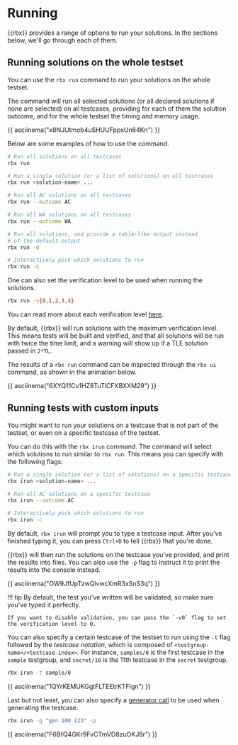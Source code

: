 # Running

{{rbx}} provides a range of options to run your solutions. In the sections below,
we'll go through each of them.

## Running solutions on the whole testset

You can use the `rbx run` command to run your solutions on the whole testset.

The command will run all selected solutions (or all declared solutions if none are selected) on all testcases,
providing for each of them the solution outcome, and for the whole testset the timing and memory usage.

{{ asciinema("x8NJUtmob4uSHUUFppxUn64Kn") }}

Below are some examples of how to use the command.

```bash
# Run all solutions on all testcases
rbx run

# Run a single solution (or a list of solutions) on all testcases
rbx run <solution-name> ...

# Run all AC solutions on all testcases
rbx run --outcome AC

# Run all WA solutions on all testcases
rbx run --outcome WA

# Run all solutions, and provide a table-like output instead
# of the default output
rbx run -d

# Interactively pick which solutions to run
rbx run -c
```

One can also set the verification level to be used when running the solutions.

```bash
rbx run -v{0,1,2,3,4}
```

You can read more about each verification level [here](/setters/verification/#verification-level).

By default, {{rbx}} will run solutions with the maximum verification level. This means tests will be built
and verified, and that all solutions will be run with twice the time limit, and a warning will show up if a TLE solution passed in `2*TL`.

The results of a `rbx run` command can be inspected through the `rbx ui` command, as shown in the
animation below.

{{ asciinema("6XYQ11Cv1HZ8TuTiCFXBXXM29") }}

## Running tests with custom inputs

You might want to run your solutions on a testcase that is not part of the testset, or even on a specific
testcase of the testset.

You can do this with the `rbx irun` command. The command will select which solutions to run similar to `rbx run`.
This means you can specify with the following flags:

```bash
# Run a single solution (or a list of solutions) on a specific testcase
rbx irun <solution-name> ...

# Run all AC solutions on a specific testcase
rbx irun --outcome AC

# Interactively pick which solutions to run
rbx irun -c
```

By default, `rbx irun` will prompt you to type a testcase input. After you've finished typing it, you can press
`Ctrl+D` to tell {{rbx}} that you're done.

{{rbx}} will then run the solutions on the testcase you've provided, and print the results into files. You can
also use the `-p` flag to instruct it to print the results into the console instead.

{{ asciinema("OW9JfUpTzwQlvwcXmR3xSnS3q") }}

!!! tip
    By default, the test you've written will be validated, so make sure you've typed it perfectly.

    If you want to disable validation, you can pass the `-v0` flag to set the verification level to 0.

You can also specify a certain testcase of the testset to run using the `-t` flag followed by the *testcase notation*, which
is composed of `<testgroup-name>/<testcase-index>`. For instance, `samples/0` is the first testcase in the `sample` testgroup,
and `secret/10` is the 11th testcase in the `secret` testgroup.

```bash
rbx irun -t sample/0
```

{{ asciinema("1QYrKEMUKGgtFLTEEtrKTFIgn") }}

Last but not least, you can also specify a [generator call](/setters/testset/generators/#generator-call) to be used when generating the testcase.

```bash
rbx irun -g "gen 100 123" -p
```

{{ asciinema("F6BfQ4GKr9FvCTmVD8zuOKJ8r") }}